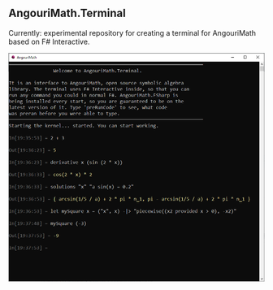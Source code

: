 ## AngouriMath.Terminal

Currently: experimental repository for creating a terminal for AngouriMath based on F# Interactive.

<img src="screenshot.png" width="700">